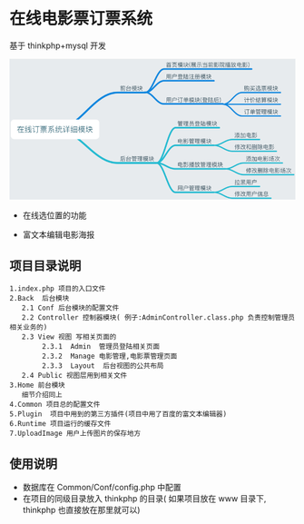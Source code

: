 # 在线电影票订票系统
基于 thinkphp+mysql 开发

![image](/附件/模块说明.png)

* 在线选位置的功能

* 富文本编辑电影海报

## 项目目录说明
```
1.index.php 项目的入口文件
2.Back  后台模块
   2.1 Conf 后台模块的配置文件
   2.2 Controller 控制器模块( 例子:AdminController.class.php 负责控制管理员相关业务的)
   2.3 View 视图 写相关页面的
        2.3.1  Admin  管理员登陆相关页面
        2.3.2  Manage 电影管理,电影票管理页面
        2.3.3  Layout  后台视图的公共布局
   2.4 Public 视图层用到相关文件
3.Home 前台模块
   细节介绍同上
4.Common 项目总的配置文件
5.Plugin  项目中用到的第三方插件(项目中用了百度的富文本编辑器)
6.Runtime 项目运行的缓存文件
7.UploadImage 用户上传图片的保存地方
```

## 使用说明
* 数据库在 Common/Conf/config.php 中配置
* 在项目的同级目录放入 thinkphp 的目录(
如果项目放在 www 目录下, thinkphp 也直接放在那里就可以)
